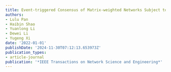 ```yaml
---
title: Event-triggered Consensus of Matrix-weighted Networks Subject to Actuator Saturation
authors:
- Lulu Pan
- Haibin Shao
- Yuanlong Li
- Dewei Li
- Yugeng Xi
date: '2022-01-01'
publishDate: '2024-11-30T07:12:13.653973Z'
publication_types:
- article-journal
publication: '*IEEE Transactions on Network Science and Engineering*'
---
```

